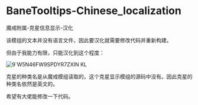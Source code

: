 # BaneTooltips-Chinese_localization
魔戒附属-克星信息显示-汉化

该模组的文本并没有语言文件，因此要汉化就需要修改代码并重新构建。

但由于我能力有限，只能汉化到这个程度：

![9`W5N46FW9SPDYR7ZXIN KL](https://github.com/ArchiDreamZ/BaneTooltips-Chinese_localization/assets/89504984/b3bad324-7f5c-46fe-b0bb-c57708621dd6)

克星的种类名是从魔戒模组读取的，这个克星显示模组的源码中没有。因此克星的种类名依然是英文的。

希望有大佬能修改一下代码。
